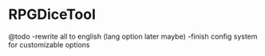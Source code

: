 # RPGDiceTool

@todo
-rewrite all to english (lang option later maybe)
-finish config system for customizable options
